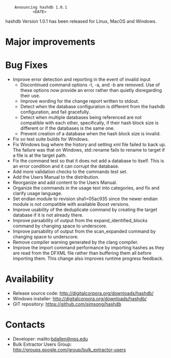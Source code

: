 		Announcing hashdb 1.0.1
		        <DATE>

hashdb Version 1.0.1 has been released for Linux, MacOS and Windows.

Major improvements
==================

Bug Fixes
=========
* Improve error detection and reporting in the event of invalid input
    * Discontinued command options -t, -a, and -b are removed.  Use of these options now provide an error rather than quietly disregarding their use.
    * Improve wording for the change report written to stdout.
    * Detect when the database configuration is different from the hashdb configuration, and fail gracefully.
    * Detect when multiple databases being referenced are not compatible with each other, specifically, if their hash block size is different or if the databases is the same one.
    * Prevent creation of a database when the hash block size is invalid.
* Fix so test suite builds for Windows.
* Fix Windows bug where the history and setting xml file failed to back up.  The failure was that on Windows, std::rename fails to rename to target if a file is at the target path.
* Fix the command test so that it does not add a database to itself.  This is an error condition and it can corrupt the database.
* Add more validation checks to the commands test set.
* Add the Users Manual to the distribution.
* Reorganize and add content to the Users Manual.
* Organize the commands in the usage text into categories, and fix and clarify usage language.
* Set endian module to revision sha1=05ac935 since the newer endian module is not compatible with available Boost versions.
* Improve usability of the deduplicate command by creating the target database if it is not already there.
* Improve parsability of output from the expand_identified_blocks command by changing space to underscore.
* Improve parsability of output from the scan_expanded command by changing space to underscore.
* Remove compiler warning generated by the clang compiler.
* Improve the import command performance by importing hashes as they are read from the DFXML file rather than buffering them all before importing them.  This change also improves runtime progress feedback.

Availability
============
* Release source code: http://digitalcorpora.org/downloads/hashdb/
* Windows installer: http://digitalcorpora.org/downloads/hashdb/
* GIT repository: https://github.com/simsong/hashdb

Contacts
========
* Developer: mailto:bdallen@nps.edu
* Bulk Extractor Users Group: http://groups.google.com/group/bulk_extractor-users

